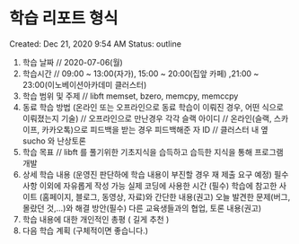 # 학습 리포트 형식

Created: Dec 21, 2020 9:54 AM
Status: outline

1. 학습 날짜 // 2020-07-06(월)
2. 학습시간 // 09:00 ~ 13:00(자가), 15:00 ~ 20:00(집앞 카페) ,21:00 ~ 23:00(이노베이션아카데미 클러스터)
3. 학습 범위 및 주제 // libft memset, bzero, memcpy, memccpy
4. 동료 학습 방법 (온라인 또는 오프라인으로 동료 학습이 이뤄진 경우, 어떤 식으로 이뤄졌는지 기술) // 오프라인으로 만난경우 각각 슬랙 아이디 // 온라인(슬랙, 스카이프, 카카오톡)으로 피드백을 받는 경우 피드백해준 자 ID // 클러스터 내 옆 sucho 와 난상토론
5. 학습 목표 // libft 를 풀기위한 기초지식을 습득하고 습득한 지식을 통해 프로그램 개발
6. 상세 학습 내용 (운영진 판단하에 학습 내용이 부진할 경우 재 제출 요구 예정) 필수사항 이외에 자유롭게 작성 가능 실제 코딩에 사용한 시간 (필수) 학습에 참고한 사이트 (홈페이지, 블로그, 동영상, 자료)와 간단한 내용(권고) 오늘 발견한 문제(버그, 몰랐던 것,...)와 해결 방안(필수) 다른 교육생들과의 협업, 토론 내용(권고)
7. 학습 내용에 대한 개인적인 총평 ( 길게 추천 )
8. 다음 학습 계획 (구체적이면 좋습니다.)